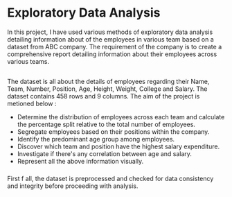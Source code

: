 # Exploratory Data Analysis
In this project, I have used various methods of exploratory data analysis detailing information about of the employees in various team based on a dataset from ABC company. The requirement of the company is to create a comprehensive report detailing information about their employees across various teams. 
## 
The dataset is all about the details of employees regarding their Name, Team, Number, Position, Age, Height, Weight, College and Salary. The dataset contains 458 rows and 9 columns. The aim of the project is metioned below : 
* Determine the distribution of employees across each team and calculate the percentage split relative to the total number of employees.
* Segregate employees based on their positions within the company.
* Identify the predominant age group among employees.
* Discover which team and position have the highest salary expenditure.
* Investigate if there's any correlation between age and salary.
* Represent all the above information visually.
###

First f all, the dataset is preprocessed and checked for data consistency and integrity before proceeding with analysis.
